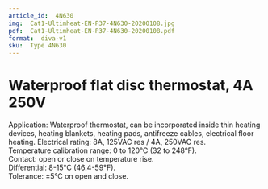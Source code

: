 ```yaml
---
article_id:  4N630
img:  Cat1-Ultimheat-EN-P37-4N630-20200108.jpg
pdf:  Cat1-Ultimheat-EN-P37-4N630-20200108.pdf
format:  diva-v1
sku:  Type 4N630
---
```


# Waterproof flat disc thermostat, 4A 250V

Application: Waterproof thermostat, can be incorporated inside thin heating devices, 
heating blankets, heating pads, antifreeze cables, electrical floor heating.
Electrical rating: 8A, 125VAC res / 4A, 250VAC res.  
Temperature calibration range: 0 to 120°C (32 to 248°F).  
Contact: open or close on temperature rise.  
Differential: 8-15°C (46.4-59°F).  
Tolerance: ±5°C on open and close.  
